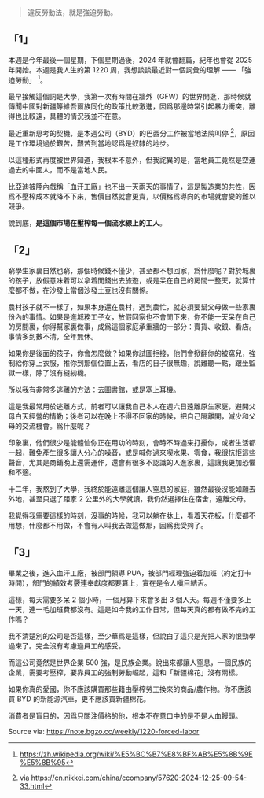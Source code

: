 
> 違反勞動法，就是強迫勞動。

## 「1」

本週是今年最後一個星期，下個星期過後，2024 年就會翻篇，紀年也會從 2025 年開始。本週是我人生的第 1220 周，我想談談最近對一個詞彙的理解 —— 「強迫勞動」 [^forced-labor-wikipedia]。

最早接觸這個詞是大學，我第一次有時間在牆外（GFW）的世界閒逛，那時候就傳聞中國對新疆等維吾爾族同化的政策比較激進，因爲那邊時常引起暴力衝突，離得也比較遠，具體的情況我並不在意。

最近重新思考的契機，是本週公司（BYD）的巴西分工作被當地法院叫停 [^BYD-law-event]，原因是工作環境過於艱苦，艱苦到當地認爲是奴隸的地步。

以這種形式再度被世界知道，我根本不意外，但我詫異的是，當地員工竟然是空運過去的中國人，而不是當地人民。

比亞迪被陸內戲稱「血汗工廠」也不出一天兩天的事情了，這是製造業的共性，因爲不壓榨成本就降不下來，售價自然就會更貴，以價格爲導向的市場就會變的難以競爭。

說到底，**是這個市場在壓榨每一個流水線上的工人**。

## 「2」

窮學生家裏自然也窮，那個時候錢不僅少，甚至都不想回家，爲什麼呢？對於城裏的孩子，放假意味着可以拿着閒錢出去旅遊，或是呆在自己的房間一整天，就算什麼都不做，在沙發上當個沙發土豆也沒有關係。

農村孩子就不一樣了，如果本身還在農村，遇到農忙，就必須要幫父母做一些家裏份內的事情。如果是進城務工子女，放假回家也不會閒下來，你不能一天呆在自己的房間裏，你得幫家裏做事，成爲這個家庭承重牆的一部分：賣貨、收銀、看店。事情多到數不清，全年無休。

如果你是後面的孩子，你會怎麼做？如果你試圖拒接，他們會掀翻你的被窩兒，強制給你穿上衣服，推你到那個位置上去，看店的日子很無趣，說難聽一點，跟坐監獄一樣，除了沒有縫紉機。

所以我有非常多逃離的方法：去圖書館，或是塞上耳機。

這是我最常用於逃離方式，前者可以讓我自己本人在週六日遠離原生家庭，避開父母白天經營的情勒；後者可以在晚上不得不回家的時候，把自己隔離開，減少和父母的交流機會。爲什麼呢？

印象裏，他們很少是能體恤你正在用功的時刻，會時不時過來打擾你，或者生活都一起，難免產生很多讓人分心的噪音，或是喊你過來喫水果、零食，我很抗拒這些聲音，尤其是商鋪晚上還需運作，還會有很多不認識的人進家裏，這讓我更加恐懼和不適。

十二年，我熬到了大學，我終於能遠離這個讓人窒息的家庭，雖然最後沒能如願去外地，甚至只選了距家 2 公里外的大學就讀，我仍然選擇住在宿舍，遠離父母。

我覺得我需要這樣的時刻，沒事的時候，我可以躺在牀上，看着天花板，什麼都不用想，什麼都不用做，不會有人叫我去做這做那，因爲我受夠了。

## 「3」

畢業之後，進入血汗工廠，被部門領導 PUA，被部門經理強迫着加班（約定打卡時間），部門的績效考覈連奉獻度都要算上，實在是令人嗔目結舌。

這樣，每天需要多呆 2 個小時，一個月算下來會多出 3 個人天。每週不僅要多上一天，連一毛加班費都沒有。這是如今我的工作日常，但每天真的都有做不完的工作嗎？

我不清楚別的公司是否這樣，至少華爲是這樣，但說白了這只是光把人家的恨勁學過來了。完全沒有考慮過員工的感受。

而這公司竟然是世界企業 500 強，是民族企業。說出來都讓人窒息，一個民族的企業，需要考壓榨，要靠員工的強制勞動崛起，這和「新疆棉花」沒有兩樣。

如果你真的愛國，你不應該購買那些籍由壓榨勞工換來的商品/農作物。你不應該買 BYD 的新能源汽車，更不應該買新疆棉花。

消費者是盲目的，因爲只關注價格的他，根本不在意口中的是不是人血饅頭。

[^forced-labor-wikipedia]: https://zh.wikipedia.org/wiki/%E5%BC%B7%E8%BF%AB%E5%8B%9E%E5%8B%95
[^BYD-law-event]:via https://cn.nikkei.com/china/ccompany/57620-2024-12-25-09-54-33.html

Source via: https://note.bgzo.cc/weekly/1220-forced-labor